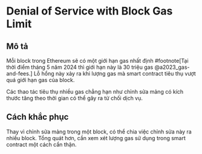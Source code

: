 # Denial of Service with Block Gas Limit

## Mô tả

Mỗi block trong Ethereum sẽ có một giới hạn gas nhất định #footnote[Tại thời điểm tháng 5 năm 2024 thì giới hạn này là 30 triệu gas @a2023_gas-and-fees.] Lỗ hổng này xảy ra khi lượng gas mà smart contract tiêu thụ vượt quá giới hạn gas của block.

Các thao tác tiêu thụ nhiều gas chẳng hạn như chỉnh sửa mảng có kích thước tăng theo thời gian có thể gây ra từ chối dịch vụ.

## Cách khắc phục

Thay vì chỉnh sửa mảng trong một block, có thể chia việc chỉnh sửa này ra nhiều block. Tổng quát hơn, cần xem xét lượng gas sử dụng trong smart contract một cách cẩn thận.